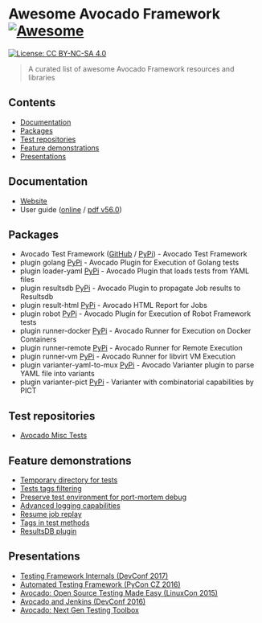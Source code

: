 # Awesome Avocado Framework [![Awesome](https://cdn.rawgit.com/sindresorhus/awesome/d7305f38d29fed78fa85652e3a63e154dd8e8829/media/badge.svg)](https://github.com/sindresorhus/awesome)

 [![License: CC BY-NC-SA 4.0](https://img.shields.io/badge/License-CC%20BY--NC--SA%204.0-lightgrey.svg)](http://creativecommons.org/licenses/by-nc-sa/4.0/)

> A curated list of awesome Avocado Framework resources and libraries

## Contents

- [Documentation](#documentation)
- [Packages](#packages)
- [Test repositories](#test-repositories)
- [Feature demonstrations](#feature-demonstrations)
- [Presentations](#presentations)

## Documentation

- [Website](https://avocado-framework.github.io)
- User guide ([online](http://avocado-framework.readthedocs.io) / [pdf v56.0](https://media.readthedocs.org/pdf/avocado-framework/56.0/avocado-framework.pdf))

## Packages

- Avocado Test Framework ([GitHub](https://github.com/avocado-framework/avocado) / [PyPi](https://pypi.python.org/pypi/avocado-framework)) - Avocado Test Framework
- plugin golang [PyPi](https://pypi.python.org/pypi/avocado-framework-plugin-golang) - Avocado Plugin for Execution of Golang tests
- plugin loader-yaml [PyPi](https://pypi.python.org/pypi/avocado-framework-plugin-loader-yaml) - Avocado Plugin that loads tests from YAML files
- plugin resultsdb [PyPi](https://pypi.python.org/pypi/avocado-framework-plugin-resultsdb) - Avocado Plugin to propagate Job results to Resultsdb
- plugin result-html [PyPi](https://pypi.python.org/pypi/avocado-framework-plugin-result-html) - Avocado HTML Report for Jobs
- plugin robot [PyPi](https://pypi.python.org/pypi/avocado-framework-plugin-robot) - Avocado Plugin for Execution of Robot Framework tests
- plugin runner-docker [PyPi](https://pypi.python.org/pypi/avocado-framework-plugin-runner-docker) - Avocado Runner for Execution on Docker Containers
- plugin runner-remote [PyPi](https://pypi.python.org/pypi/avocado-framework-plugin-runner-remote) - Avocado Runner for Remote Execution
- plugin runner-vm [PyPi](https://pypi.python.org/pypi/avocado-framework-plugin-runner-vm) - Avocado Runner for libvirt VM Execution
- plugin varianter-yaml-to-mux [PyPi](https://pypi.python.org/pypi/avocado-framework-plugin-varianter-yaml-to-mux) - Avocado Varianter plugin to parse YAML file into variants
- plugin varianter-pict [PyPi](https://pypi.python.org/pypi/avocado-framework-plugin-varianter-pict) - Varianter with combinatorial capabilities by PICT

## Test repositories

- [Avocado Misc Tests](https://github.com/avocado-framework-tests/avocado-misc-tests)

## Feature demonstrations

- [Temporary directory for tests](https://www.youtube.com/watch?v=wyTa5NxG0-I&index=1&list=PLpLgrCSz067at7jCDUnZn_JJtyo2zFI2F)
- [Tests tags filtering](https://www.youtube.com/watch?v=C_COvAG_sO8&list=PLpLgrCSz067at7jCDUnZn_JJtyo2zFI2F&index=2)
- [Preserve test environment for port-mortem debug](https://www.youtube.com/watch?v=u-PyvFu-KLY&list=PLpLgrCSz067at7jCDUnZn_JJtyo2zFI2F&index=3)
- [Advanced logging capabilities](https://www.youtube.com/watch?v=htUbOsh8MZI&index=4&list=PLpLgrCSz067at7jCDUnZn_JJtyo2zFI2F)
- [Resume job replay](https://www.youtube.com/watch?v=4SWXbyQDyj4&list=PLpLgrCSz067at7jCDUnZn_JJtyo2zFI2F&index=5)
- [Tags in test methods](https://www.youtube.com/watch?v=pv4oCTR82X0&index=6&list=PLpLgrCSz067at7jCDUnZn_JJtyo2zFI2F)
- [ResultsDB plugin](https://www.youtube.com/watch?v=t5l8rnqtaT8&list=PLpLgrCSz067at7jCDUnZn_JJtyo2zFI2F&index=7)

## Presentations

- [Testing Framework Internals (DevConf 2017)](https://www.youtube.com/watch?v=--fxmmJ5SBA&list=PLpLgrCSz067ao8NsOHdaYtq-06SmBMOBR)
- [Automated Testing Framework (PyCon CZ 2016)](https://www.youtube.com/watch?v=eTR-LvW80pM&list=PLpLgrCSz067ao8NsOHdaYtq-06SmBMOBR&index=2)
- [Avocado: Open Source Testing Made Easy (LinuxCon 2015)](https://www.youtube.com/watch?v=tdEg07BfdBw&index=3&list=PLpLgrCSz067ao8NsOHdaYtq-06SmBMOBR)
- [Avocado and Jenkins (DevConf 2016)](https://www.youtube.com/watch?v=XJ7IWQflM9g&list=PLpLgrCSz067ao8NsOHdaYtq-06SmBMOBR&index=4)
- [Avocado: Next Gen Testing Toolbox](https://www.youtube.com/watch?v=xMXS7NB4WSs&index=5&list=PLpLgrCSz067ao8NsOHdaYtq-06SmBMOBR)
